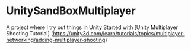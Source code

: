 # UnitySandBoxMultiplayer
A project where I try out things in Unity
Started with [Unity Multiplayer Shooting Tutorial] (https://unity3d.com/learn/tutorials/topics/multiplayer-networking/adding-multiplayer-shooting)


